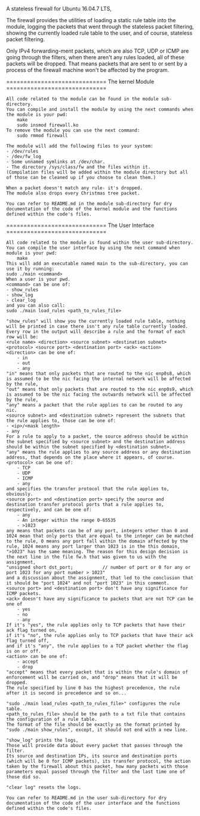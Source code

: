 A stateless firewall for Ubuntu 16.04.7 LTS,

The firewall provides the utilities of loading a static rule table into the module, logging the packets that went through the stateless packet filtering,
showing the currently loaded rule table to the user, and of course, stateless packet filtering.

Only IPv4 forwarding-ment packets, which are also TCP, UDP or ICMP are going through the filters, when there aren't any rules loaded, all of these packets will be dropped. That means packets that are sent to or sent by a process of the firewall machine won't be affected by the program.

============================= The kernel Module =============================
    
    All code related to the module can be found in the module sub-directory.
    You can compile and install the module by using the next commands when the module is your pwd:
        make
        sudo insmod firewall.ko
    To remove the module you can use the next command:
        sudo rmmod firewall
    
    The module will add the following files to your system:
    - /dev/rules
    - /dev/fw_log
    - Some unnamed symlinks at /dev/char.
    - The directory /sys/class/fw and the files within it.
    (Compilation files will be added within the module directory but all of those can be cleaned up if you choose to clean them.)

    When a packet doesn't match any rule- it's dropped.
    The module also drops every Christmas tree packet.

    You can refer to README.md in the module sub-directory for dry documentation of the code of the kernel module and the functions defined within the code's files.

============================= The User Interface =============================
    
    All code related to the module is found within the user sub-directory.
    You can compile the user interface by using the next command when module is your pwd:
        make
    This will add an executable named main to the sub-directory, you can use it by running:
    sudo ./main <command>
    When a user is your pwd.
    <command> can be one of:
    - show_rules
    - show_log
    - clear_log
    and you can also call:
    sudo ./main load_rules <path_to_rules_file>

    "show_rules" will show you the currently loaded rule table, nothing will be printed in case there isn't any rule table currently loaded.
    Every row in the output will describe a rule and the format of each row will be:
    <rule name> <direction> <source subnet> <destination subnet> <protocol> <source port> <destination port> <ack> <action>
    <direction> can be one of:
        - in
        - out
        - any
    "in" means that only packets that are routed to the nic enp0s8, which is assumed to be the nic facing the internal network will be affected by the rule,
    "out" means that only packets that are routed to the nic enp0s9, which is assumed to be the nic facing the outwards network will be affected by the rule,
    "any" means a packet that the rule applies to can be routed to any nic.
    <source subnet> and <destination subnet> represent the subnets that the rule applies to, those can be one of:
    - <ip>/<mask length>
    - any
    For a rule to apply to a packet, the source address should be within the subnet specified by <source subnet> and the destination address should be within the subnet specified by <destination subnet>.
    "any" means the rule applies to any source address or any destination address, that depends on the place where it appears, of course.
    <protocol> can be one of:
        - TCP
        - UDP
        - ICMP
        - any
    and specifies the transfer protocol that the rule applies to, obviously.
    <source port> and <destination port> specify the source and destination transfer protocol ports that a rule applies to, 
    respectively, and can be one of:
        - any
        - An integer within the range 0-65535
        - >1023
    any means that packets can be of any port, integers other than 0 and 1024 mean that only ports that are equal to the integer can be matched to the rule, 0 means any port fall within the domain affected by the rule, 1024 means any port larger than 1023 is in the this domain, ">1023" has the same meaning. The reason for this design decision is the next line in the file fw.h that was given to us with the assignment,
    "unsigned short dst_port;           // number of port or 0 for any or port 1023 for any port number > 1023"
    and a discussion about the assignment, that led to the conclusion that it should be "port 1024" and not "port 1023" in this comment.
    <source port> and <destination port> don't have any significance for ICMP packets.
    <ack> doesn't have any significance to packets that are not TCP can be one of
        - yes
        - no
        - any
    If it's "yes", the rule applies only to TCP packets that have their ack flag turned on,
    if it's "no", the rule applies only to TCP packets that have their ack flag turned off,
    and if it's "any", the rule applies to a TCP packet whether the flag is on or off.
    <action> can be one of:
        - accept
        - drop
    "accept" means that every packet that is within the rule's domain of enforcement will be carried on, and "drop" means that it will be dropped.
    The rule specified by line 0 has the highest precedence, the rule after it is second in precedence and so on...

    "sudo ./main load_rules <path_to_rules_file>" configures the rule table.
    <path_to_rules_file> should be the path to a txt file that contains the configuration of a rule table.
    The format of the file should be exactly as the format printed by "sudo ./main show_rules", except, it should not end with a new line.

    "show_log" prints the logs,
    Those will provide data about every packet that passes through the filter.
    Its source and destination IPs, its source and destination ports (which will be 0 for ICMP packets), its transfer protocol, the action taken by the firewall about this packet, how many packets with those parameters equal passed through the filter and the last time one of those did so.

    "clear log" resets the logs.

    You can refer to README.md in the user sub-directory for dry documentation of the code of the user interface and the functions defined within the code's files.
